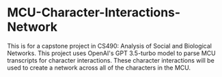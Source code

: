 # MCU-Character-Interactions-Network

This is for a capstone project in CS490: Analysis of Social and Biological Networks. This project uses OpenAI's GPT 3.5-turbo model to parse MCU transcripts for character interactions. These character interactions will be used to create a network across all of the characters in the MCU.
